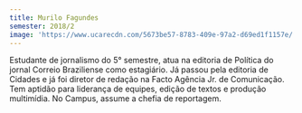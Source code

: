 ```yaml
---
title: Murilo Fagundes
semester: 2018/2
image: 'https://www.ucarecdn.com/5673be57-8783-409e-97a2-d69ed1f1157e/'
---
```

Estudante de jornalismo do 5° semestre, atua na editoria de Política do jornal Correio Braziliense como estagiário. Já passou pela editoria de Cidades e já foi diretor de redação na Facto Agência Jr. de Comunicação. Tem aptidão para liderança de equipes, edição de textos e produção multimídia. No Campus, assume a chefia de reportagem.
